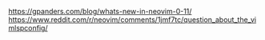 https://gpanders.com/blog/whats-new-in-neovim-0-11/
https://www.reddit.com/r/neovim/comments/1jmf7tc/question_about_the_vimlspconfig/

